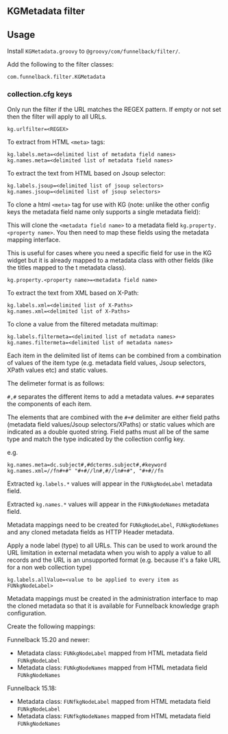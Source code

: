 ## KGMetadata filter

## Usage

Install `KGMetadata.groovy` to `@groovy/com/funnelback/filter/`.

Add the following to the filter classes:

```
com.funnelback.filter.KGMetadata
```

### collection.cfg keys

Only run the filter if the URL matches the REGEX pattern. If empty or not set then the filter will apply to all URLs.

```
kg.urlfilter=<REGEX>
```

To extract from HTML `<meta>` tags:

```
kg.labels.meta=<delimited list of metadata field names>
kg.names.meta=<delimited list of metadata field names>
```

To extract the text from HTML based on Jsoup selector:

```
kg.labels.jsoup=<delimited list of jsoup selectors>
kg.names.jsoup=<delimited list of jsoup selectors>
```

To clone a html `<meta>` tag for use with KG (note: unlike the other config keys the metadata field name only supports a single metadata field):

This will clone the `<metadata field name>` to a metadata field `kg.property.<property name>`. You then need to map these fields using the metadata mapping interface.

This is useful for cases where you need a specific field for use in the KG widget but it is already mapped to a metadata class with other fields (like the titles mapped to the t metadata class).

```
kg.property.<property name>=<metadata field name>
```

To extract the text from XML based on X-Path:

```
kg.labels.xml=<delimited list of X-Paths>
kg.names.xml=<delimited list of X-Paths>
```

To clone a value from the filtered metadata multimap:

```
kg.labels.filtermeta=<delimited list of metadata names>
kg.names.filtermeta=<delimited list of metadata names>
```

Each item in the delimited list of items can be combined from a combination of values of the item type (e.g. metadata field values, Jsoup selectors, XPath values etc) and static values.

The delimeter format is as follows:

`#,#` separates the different items to add a metadata values.
`#+#` separates the components of each item.  

The elements that are combined with the `#+#` delimiter are either field paths (metadata field values/Jsoup selectors/XPaths) or static values which are indicated as a double quoted string. Field paths must all be of the same type and match the type indicated by the collection config key.

e.g.

```
kg.names.meta=dc.subject#,#dcterms.subject#,#keyword
kg.names.xml=//fn#+#" "#+#//ln#,#//ln#+#", "#+#//fn
```

Extracted `kg.labels.*` values will appear in the `FUNkgNodeLabel` metadata field. 

Extracted `kg.names.*` values will appear in the `FUNkgNodeNames` metadata field.

Metadata mappings need to be created for `FUNkgNodeLabel`, `FUNkgNodeNames` and any cloned metadata fields as HTTP Header metadata.

Apply a node label (type) to all URLs.  This can be used to work around the URL limitation in external metadata when you wish to apply a value to all records and the URL is an unsupported format (e.g. because it's a fake URL for a non web collection type)

```
kg.labels.allValue=<value to be applied to every item as FUNkgNodeLabel>
```

Metadata mappings must be created in the administration interface to map the cloned metadata so that it is available for Funnelback knowledge graph configuration.

Create the following mappings:

Funnelback 15.20 and newer:

* Metadata class: `FUNkgNodeLabel` mapped from HTML metadata field `FUNkgNodeLabel`
* Metadata class: `FUNkgNodeNames` mapped from HTML metadata field `FUNkgNodeNames`

Funnelback 15.18:

* Metadata class: `FUNfkgNodeLabel` mapped from HTML metadata field `FUNkgNodeLabel`
* Metadata class: `FUNfkgNodeNames` mapped from HTML metadata field `FUNkgNodeNames`

